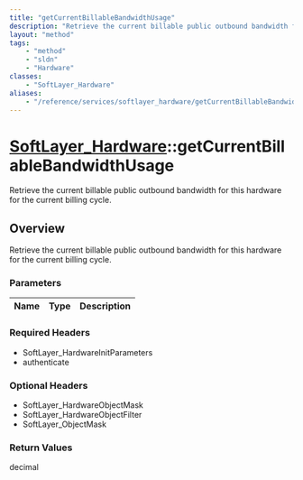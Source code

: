 ```yaml
---
title: "getCurrentBillableBandwidthUsage"
description: "Retrieve the current billable public outbound bandwidth for this hardware for the current billing cycle."
layout: "method"
tags:
    - "method"
    - "sldn"
    - "Hardware"
classes:
    - "SoftLayer_Hardware"
aliases:
    - "/reference/services/softlayer_hardware/getCurrentBillableBandwidthUsage"
---
```

# [SoftLayer_Hardware](/reference/services/SoftLayer_Hardware)::getCurrentBillableBandwidthUsage

Retrieve the current billable public outbound bandwidth for this hardware for the current billing cycle.


## Overview 
Retrieve the current billable public outbound bandwidth for this hardware for the current billing cycle.

### Parameters 
|Name | Type | Description |
| --- | --- | --- |


### Required Headers
* SoftLayer_HardwareInitParameters
* authenticate

### Optional Headers
* SoftLayer_HardwareObjectMask
* SoftLayer_HardwareObjectFilter
* SoftLayer_ObjectMask

### Return Values
decimal

